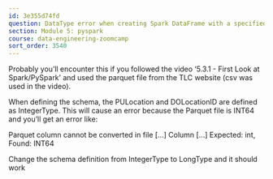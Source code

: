 ```yaml
---
id: 3e355d74fd
question: DataType error when creating Spark DataFrame with a specified schema?
section: Module 5: pyspark
course: data-engineering-zoomcamp
sort_order: 3540
---
```


Probably you’ll encounter this if you followed the video ‘5.3.1 - First Look at Spark/PySpark’ and used the parquet file from the TLC website (csv was used in the video).

When defining the schema, the PULocation and DOLocationID are defined as IntegerType. This will cause an error because the Parquet file is INT64 and you’ll get an error like:

Parquet column cannot be converted in file [...] Column [...] Expected: int, Found: INT64

Change the schema definition from IntegerType to LongType and it should work


